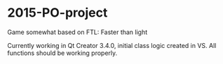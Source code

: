# 2015-PO-project
Game somewhat based on FTL: Faster than light

Currently working in Qt Creator 3.4.0, initial class logic created in VS. All functions should be working properly.
